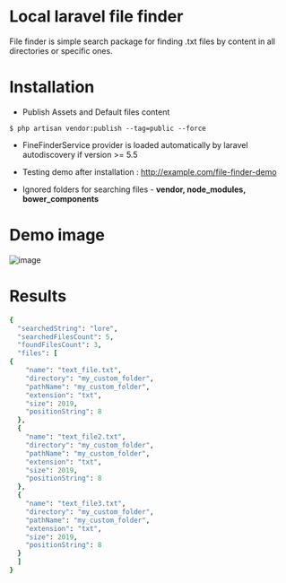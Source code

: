 # Local laravel file finder

File finder is simple search package for finding .txt files by content in all directories or specific ones.


# Installation

- Publish Assets and Default files content

```
$ php artisan vendor:publish --tag=public --force

```

- FineFinderService provider is loaded automatically by laravel autodiscovery if version >= 5.5

- Testing demo after installation : http://example.com/file-finder-demo

- Ignored folders for searching files - **vendor, node_modules, bower_components**

# Demo image

![image](https://user-images.githubusercontent.com/19529749/49754622-43b9c000-fcbf-11e8-833b-41d212fb9c50.png)

# Results

```ruby
{
  "searchedString": "lore",
  "searchedFilesCount": 5,
  "foundFilesCount": 3,
  "files": [
{
    "name": "text_file.txt",
    "directory": "my_custom_folder",
    "pathName": "my_custom_folder",
    "extension": "txt",
    "size": 2019,
    "positionString": 8
  },
  {
    "name": "text_file2.txt",
    "directory": "my_custom_folder",
    "pathName": "my_custom_folder",
    "extension": "txt",
    "size": 2019,
    "positionString": 8
  },
  {
    "name": "text_file3.txt",
    "directory": "my_custom_folder",
    "pathName": "my_custom_folder",
    "extension": "txt",
    "size": 2019,
    "positionString": 8
  }
  ]
}
```
